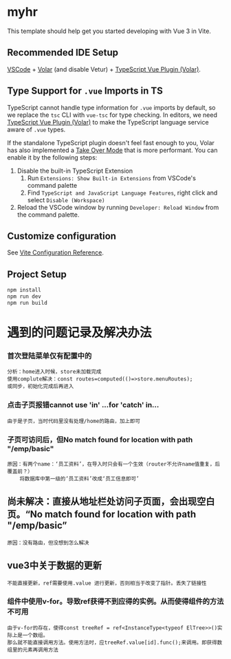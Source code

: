 # myhr

This template should help get you started developing with Vue 3 in Vite.

## Recommended IDE Setup

[VSCode](https://code.visualstudio.com/) + [Volar](https://marketplace.visualstudio.com/items?itemName=Vue.volar) (and disable Vetur) + [TypeScript Vue Plugin (Volar)](https://marketplace.visualstudio.com/items?itemName=Vue.vscode-typescript-vue-plugin).

## Type Support for `.vue` Imports in TS

TypeScript cannot handle type information for `.vue` imports by default, so we replace the `tsc` CLI with `vue-tsc` for type checking. In editors, we need [TypeScript Vue Plugin (Volar)](https://marketplace.visualstudio.com/items?itemName=Vue.vscode-typescript-vue-plugin) to make the TypeScript language service aware of `.vue` types.

If the standalone TypeScript plugin doesn't feel fast enough to you, Volar has also implemented a [Take Over Mode](https://github.com/johnsoncodehk/volar/discussions/471#discussioncomment-1361669) that is more performant. You can enable it by the following steps:

1. Disable the built-in TypeScript Extension
    1) Run `Extensions: Show Built-in Extensions` from VSCode's command palette
    2) Find `TypeScript and JavaScript Language Features`, right click and select `Disable (Workspace)`
2. Reload the VSCode window by running `Developer: Reload Window` from the command palette.

## Customize configuration

See [Vite Configuration Reference](https://vitejs.dev/config/).

## Project Setup
```sh
npm install
npm run dev
npm run build
```
# 遇到的问题记录及解决办法
### 首次登陆菜单仅有配置中的
    分析：home进入时候，store未加载完成
    使用complute解决：const routes=computed(()=>store.menuRoutes);
    或同步，初始化完成后再进入
### 点击子页报错cannot use 'in' ...for 'catch' in...
    由于是子页，当时代码里没有处理/home的路由，加上即可
### 子页可访问后，但No match found for location with path "/emp/basic"
    原因：有两个name：‘员工资料’，在导入时只会有一个生效（router不允许name值重复，后覆盖前？）
        将数据库中第一级的‘员工资料’改成‘员工信息即可’
## 尚未解决：直接从地址栏处访问子页面，会出现空白页。“No match found for location with path "/emp/basic”
    原因：没有路由，但没想到怎么解决
## vue3中关于数据的更新
    不能直接更新，ref需要使用.value 进行更新，否则相当于改变了指针。丢失了链接性
###  组件中使用v-for。导致ref获得不到应得的实例。从而使得组件的方法不可用
    由于v-for的存在，使得const treeRef = ref<InstanceType<typeof ElTree>>()实际上是一个数组。
    那么就不能直接调用方法。使用方法时，应treeRef.value[id].func();来调用。即获得数组里的元素再调用方法